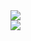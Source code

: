 

<!--
**eliuabdiel/eliuabdiel** is a ✨ _special_ ✨ repository because its `README.md` (this file) appears on your GitHub profile.

Here are some ideas to get you started:

- 🔭 I’m currently working on ...
- 🌱 I’m currently learning ...
- 👯 I’m looking to collaborate on ...
- 🤔 I’m looking for help with ...
- 💬 Ask me about ...
- 📫 How to reach me: ...
- 😄 Pronouns: ...
- ⚡ Fun fact: ...
-->
<div style=width:50%;>
  <img src="https://github-readme-stats.vercel.app/api?username=eliuabdiel&show_icons=true&theme=radical">
</div>
<div style=width:50%;>
  <img src="https://github-readme-stats.vercel.app/api/top-langs/?username=eliuabdiel&layout=compact&theme=radical">
</div>

